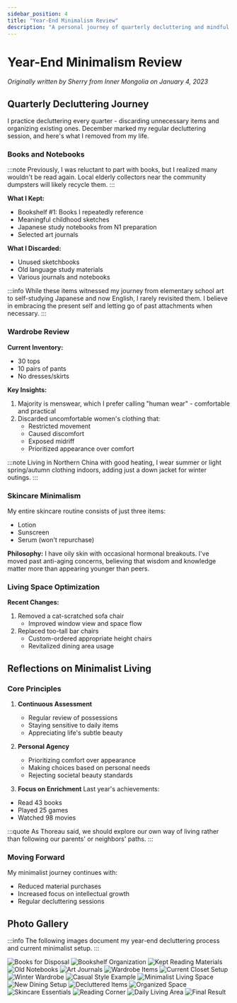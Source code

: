 ```yaml
---
sidebar_position: 4
title: "Year-End Minimalism Review"
description: "A personal journey of quarterly decluttering and mindful living"
---
```


# Year-End Minimalism Review

*Originally written by Sherry from Inner Mongolia on January 4, 2023*

## Quarterly Decluttering Journey

I practice decluttering every quarter - discarding unnecessary items and organizing existing ones. December marked my regular decluttering session, and here's what I removed from my life.

### Books and Notebooks
:::note
Previously, I was reluctant to part with books, but I realized many wouldn't be read again. Local elderly collectors near the community dumpsters will likely recycle them.
:::

**What I Kept:**
- Bookshelf #1: Books I repeatedly reference
- Meaningful childhood sketches
- Japanese study notebooks from N1 preparation
- Selected art journals

**What I Discarded:**
- Unused sketchbooks
- Old language study materials
- Various journals and notebooks

:::info
While these items witnessed my journey from elementary school art to self-studying Japanese and now English, I rarely revisited them. I believe in embracing the present self and letting go of past attachments when necessary.
:::

### Wardrobe Review

**Current Inventory:**
- 30 tops
- 10 pairs of pants
- No dresses/skirts

**Key Insights:**
1. Majority is menswear, which I prefer calling "human wear" - comfortable and practical
2. Discarded uncomfortable women's clothing that:
    - Restricted movement
    - Caused discomfort
    - Exposed midriff
    - Prioritized appearance over comfort

:::note
Living in Northern China with good heating, I wear summer or light spring/autumn clothing indoors, adding just a down jacket for winter outings.
:::

### Skincare Minimalism
My entire skincare routine consists of just three items:
- Lotion
- Sunscreen
- Serum (won't repurchase)

**Philosophy:**
I have oily skin with occasional hormonal breakouts. I've moved past anti-aging concerns, believing that wisdom and knowledge matter more than appearing younger than peers.

### Living Space Optimization

**Recent Changes:**
1. Removed a cat-scratched sofa chair
    - Improved window view and space flow
2. Replaced too-tall bar chairs
    - Custom-ordered appropriate height chairs
    - Revitalized dining area usage

## Reflections on Minimalist Living

### Core Principles
1. **Continuous Assessment**
    - Regular review of possessions
    - Staying sensitive to daily items
    - Appreciating life's subtle beauty

2. **Personal Agency**
    - Prioritizing comfort over appearance
    - Making choices based on personal needs
    - Rejecting societal beauty standards

3. **Focus on Enrichment**
   Last year's achievements:
- Read 43 books
- Played 25 games
- Watched 98 movies

:::quote
As Thoreau said, we should explore our own way of living rather than following our parents' or neighbors' paths.
:::

### Moving Forward
My minimalist journey continues with:
- Reduced material purchases
- Increased focus on intellectual growth
- Regular decluttering sessions

## Photo Gallery

:::info
The following images document my year-end decluttering process and current minimalist setup.
:::

![Books for Disposal](./img/year-end-minimal/image_1.jpg)
![Bookshelf Organization](./img/year-end-minimal/image_2.jpg)
![Kept Reading Materials](./img/year-end-minimal/image_3.jpg)
![Old Notebooks](./img/year-end-minimal/image_4.jpg)
![Art Journals](./img/year-end-minimal/image_5.jpg)
![Wardrobe Items](./img/year-end-minimal/image_6.jpg)
![Current Closet Setup](./img/year-end-minimal/image_7.jpg)
![Winter Wardrobe](./img/year-end-minimal/image_8.jpg)
![Casual Style Example](./img/year-end-minimal/image_9.jpg)
![Minimalist Living Space](./img/year-end-minimal/image_10.jpg)
![New Dining Setup](./img/year-end-minimal/image_11.jpg)
![Decluttered Items](./img/year-end-minimal/image_12.jpg)
![Organized Space](./img/year-end-minimal/image_13.jpg)
![Skincare Essentials](./img/year-end-minimal/image_14.jpg)
![Reading Corner](./img/year-end-minimal/image_15.jpg)
![Daily Living Area](./img/year-end-minimal/image_16.jpg)
![Final Result](./img/year-end-minimal/image_17.jpg)
